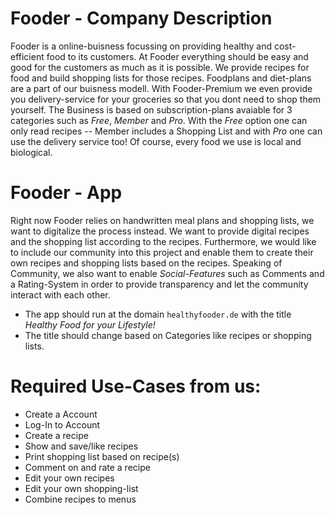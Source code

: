 # Fooder - Company Description

Fooder is a online-buisness focussing on providing healthy and cost-efficient food to its customers. 
At Fooder everything should be easy and good for the customers as much as it is possible. 
We provide recipes for food and build shopping lists for those recipes. 
Foodplans and diet-plans are a part of our buisness modell. With Fooder-Premium we 
even provide you delivery-service for your groceries so that you dont need to shop them yourself. 
The Business is based on subscription-plans avaiable for 3 categories such as _Free_, _Member_ and _Pro_. 
With the _Free_ option one can only read recipes -- Member includes a Shopping List and with _Pro_ one can use the delivery service too!
Of course, every food we use is local and biological. 

# Fooder - App
 
Right now Fooder relies on handwritten meal plans and shopping lists, we want to digitalize the process instead. 
We want to provide digital recipes and the shopping list according to the recipes. 
Furthermore, we would like to include our community into this project and enable them to create their own recipes and shopping lists based on the recipes. 
Speaking of Community, we also want to enable _Social-Features_ such as Comments and a Rating-System in order to provide transparency and let the community interact with each other.

* The app should run at the domain `healthyfooder.de` with the title _*Healthy Food for your Lifestyle!*_
* The title should change based on Categories like recipes or shopping lists.


# Required Use-Cases from us:

* Create a Account
* Log-In to Account
* Create a recipe
* Show and save/like recipes
* Print shopping list based on recipe(s)
* Comment on and rate a recipe
* Edit your own recipes 
* Edit your own shopping-list
* Combine recipes to menus

